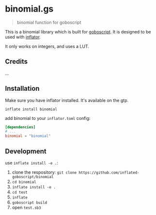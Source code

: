 # binomial.gs

> binomial function for goboscript

This is a binomial library which is built for [goboscript](https://github.com/aspizu/goboscript).
It is designed to be used with [inflator](https://github.com/inflated-goboscript/inflator).

It only works on integers, and uses a LUT.

## Credits

...

## Installation

Make sure you have inflator installed. It's available on the gtp.

`inflate install binomial`

add binomial to your `inflator.toml` config:
```toml
[dependencies]
# ...
binomial = "binomial"
```

## Development

use `inflate install -e .`:

1. clone the respository: `git clone https://github.com/inflated-goboscript/binomial`
2. `cd binomial`
3. `inflate install -e .`
4. `cd test`
5. `inflate`
6. `goboscript build`
7. open `test.sb3`
